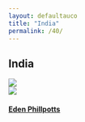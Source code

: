 ```yaml
---
layout: defaultauco
title: "India"
permalink: /40/
---
```

<div class="container-0">
    <div class="container-title">
        <span class="country"><h2>India</h2></span>
        <div class="photo-co">
          <img src="https://www.worldatlas.com/r/w960-q80/upload/37/d0/9d/in-01.jpg" >
    </div>
</div>
<!-- partial:index.partial.html -->
<div class="container">
  <div class="timeline clearfix">
  <div class="vertical-line">
  <div id="post-1" class="vesti-col timeline-post">
   <div class="vesti-content-wrapper">
     <div class="photo">
       <img src="https://upload.wikimedia.org/wikipedia/commons/thumb/a/af/Picture_of_Eden_Phillpotts.jpg/330px-Picture_of_Eden_Phillpotts.jpg">
         <div class="vesti-date-wrapper">
         <div class="vesti-date">
         </div>
       </div>
     </div>
     <div class="vesti-desc">
       <a class="desc-a" href="#">
         <h4><a href="/ephillpotts">Eden Phillpotts</a></h4>
       </a>
     </div>
   </div>
 </div>   

<!-- partial -->
